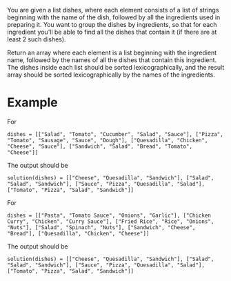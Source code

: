 You are given a list dishes, where each element consists of a list of strings beginning with the name of the dish, followed by all the ingredients used in preparing it. You want to group the dishes by ingredients, so that for each ingredient you'll be able to find all the dishes that contain it (if there are at least 2 such dishes).

Return an array where each element is a list beginning with the ingredient name, followed by the names of all the dishes that contain this ingredient. The dishes inside each list should be sorted lexicographically, and the result array should be sorted lexicographically by the names of the ingredients.

# Example

For

``` dishes = [["Salad", "Tomato", "Cucumber", "Salad", "Sauce"], ["Pizza", "Tomato", "Sausage", "Sauce", "Dough"], ["Quesadilla", "Chicken", "Cheese", "Sauce"], ["Sandwich", "Salad", "Bread", "Tomato", "Cheese"]] ```

The output should be 

```solution(dishes) = [["Cheese", "Quesadilla", "Sandwich"], ["Salad", "Salad", "Sandwich"], ["Sauce", "Pizza", "Quesadilla", "Salad"], ["Tomato", "Pizza", "Salad", "Sandwich"]]```

For

``` dishes = [["Pasta", "Tomato Sauce", "Onions", "Garlic"], ["Chicken Curry", "Chicken", "Curry Sauce"], ["Fried Rice", "Rice", "Onions", "Nuts"], ["Salad", "Spinach", "Nuts"], ["Sandwich", "Cheese", "Bread"], ["Quesadilla", "Chicken", "Cheese"]] ```

The output should be 

```solution(dishes) = [["Cheese", "Quesadilla", "Sandwich"], ["Salad", "Salad", "Sandwich"], ["Sauce", "Pizza", "Quesadilla", "Salad"], ["Tomato", "Pizza", "Salad", "Sandwich"]]```
